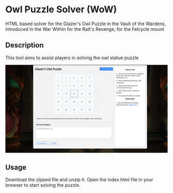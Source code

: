 # Owl Puzzle Solver (WoW)

HTML based solver for the Glazer's Owl Puzzle in the Vault of the Wardens, introduced in the War Within for the Ratt's Revenge, for the Felcycle mount

## Description
This tool aims to assist players in solving the owl statue puzzle

![Owl Puzzle Screenshot](./tool.png)

## Usage
Download the zipped file and unzip it. Open the index.html file in your browser to start solving the puzzle.